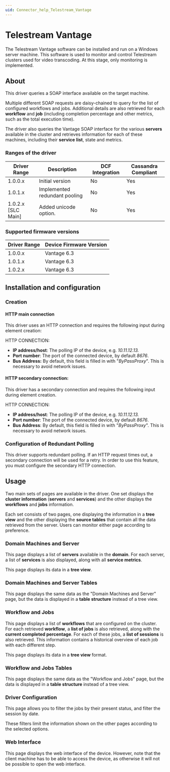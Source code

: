 ```yaml
---
uid: Connector_help_Telestream_Vantage
---
```


# Telestream Vantage

The Telestream Vantage software can be installed and run on a Windows server machine. This software is used to monitor and control Telestream clusters used for video transcoding. At this stage, only monitoring is implemented.

## About

This driver queries a SOAP interface available on the target machine.

Multiple different SOAP requests are daisy-chained to query for the list of configured workflows and jobs. Additional details are also retrieved for each **workflow** and **job** (including completion percentage and other metrics, such as the total execution time).

The driver also queries the Vantage SOAP interface for the various **servers** available in the cluster and retrieves information for each of these machines, including their **service** **list**, state and metrics.

### Ranges of the driver

| **Driver Range**     | **Description**               | **DCF Integration** | **Cassandra Compliant** |
|----------------------|-------------------------------|---------------------|-------------------------|
| 1.0.0.x              | Initial version               | No                  | Yes                     |
| 1.0.1.x              | Implemented redundant pooling | No                  | Yes                     |
| 1.0.2.x \[SLC Main\] | Added unicode option.         | No                  | Yes                     |

### Supported firmware versions

| **Driver Range** | **Device Firmware Version** |
|------------------|-----------------------------|
| 1.0.0.x          | Vantage 6.3                 |
| 1.0.1.x          | Vantage 6.3                 |
| 1.0.2.x          | Vantage 6.3                 |

## Installation and configuration

### Creation

#### HTTP main connection

This driver uses an HTTP connection and requires the following input during element creation:

HTTP CONNECTION:

- **IP address/host**: The polling IP of the device, e.g. *10.11.12.13.*
- **Port number**: The port of the connected device, by default *8676*.
- **Bus Address:** By default, this field is filled in with "*ByPassProxy*". This is necessary to avoid network issues.

#### HTTP secondary connection:

This driver has a secondary connection and requires the following input during element creation.

HTTP CONNECTION:

- **IP address/host**: The polling IP of the device, e.g. *10.11.12.13.*
- **Port number**: The port of the connected device, by default *8676*.
- **Bus Address**: By default, this field is filled in with "*ByPassProxy*". This is necessary to avoid network issues.

### Configuration of Redundant Polling

This driver supports redundant polling. If an HTTP request times out, a secondary connection will be used for a retry. In order to use this feature, you must configure the secondary HTTP connection.

## Usage

Two main sets of pages are available in the driver. One set displays the **cluster information** (**servers** and **services**) and the other displays the **workflows** and **jobs** information.

Each set consists of two pages, one displaying the information in a **tree view** and the other displaying the **source tables** that contain all the data retrieved from the server. Users can monitor either page according to preference.

### Domain Machines and Server

This page displays a list of **servers** available in the **domain**. For each server, a list of **services** is also displayed, along with all **service metrics**.

This page displays its data in a **tree view**.

### Domain Machines and Server Tables

This page displays the same data as the "Domain Machines and Server" page, but the data is displayed in a **table structure** instead of a tree view.

### Workflow and Jobs

This page displays a list of **workflows** that are configured on the cluster. For each retrieved **workflow**, a **list of jobs** is also retrieved, along with the **current completed percentage**. For each of these jobs, a **list of sessions** is also retrieved. This information contains a historical overview of each job with each different step.

This page displays its data in a **tree view** format.

### Workflow and Jobs Tables

This page displays the same data as the "Workflow and Jobs" page, but the data is displayed in a **table structure** instead of a tree view.

### Driver Configuration

This page allows you to filter the jobs by their present status, and filter the session by date.

These filters limit the information shown on the other pages according to the selected options.

### Web Interface

This page displays the web interface of the device. However, note that the client machine has to be able to access the device, as otherwise it will not be possible to open the web interface.
